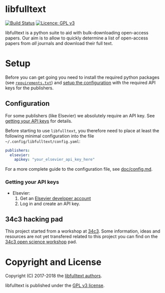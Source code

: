 # libfulltext
[![Build Status](https://travis-ci.org/andrenarchy/libfulltext.svg?branch=master)](https://travis-ci.org/andrenarchy/libfulltext)
[![Licence: GPL v3](https://img.shields.io/github/license/andrenarchy/libfulltext.svg)](LICENSE)

libfulltext is a python suite to aid with bulk-downloading open-access papers.
Our aim is to allow to quickly determine a list of open-access papers
from *all* journals and download their full text.

# Setup

Before you can get going you need to install the required python packages
(see [`requirements.txt`](requirements.txt))
and [setup the configuration](#configuration) with
the required API keys for the publishers.

## Configuration
For some publishers (like Elsevier) we absolutely require
an API key. See [getting your API keys](#getting-your-api-keys) for details.

Before starting to use `libfulltext`, you therefore need to
place at least the following minimal configuration into
the file `~/.config/libfulltext/config.yaml`:
```yaml
publishers:
  elsevier:
    apikey: "your_elsevier_api_key_here"
```
For a more complete guide to the configuration file,
see [doc/config.md](doc/config.md).

### Getting your API keys
- Elsevier:
    1. Get an [Elsevier developer account][elsevier-api]
    2. Log in and create an API key.

## 34c3 hacking pad
This project started from a workshop at [34c3][34c3].
Some information, ideas and resources are not yet transfered
related to this project you can find on the
[34c3 open science workshop][pad] pad.

# Copyright and License

Copyright (C) 2017-2018 the [libfulltext authors](AUTHORS.md).

libfulltext is published under the [GPL v3 license](LICENSE).

[pad]:           https://hackmd.io/CYMwRgjApgxgbBAtMMtEBYCGwlgEzAAciYcwA7BJuoeiAMyZA===
[elsevier-api]:  https://dev.elsevier.com/user/registration
[34c3]:          https://events.ccc.de/congress/2017/wiki/index.php/Main_Page

